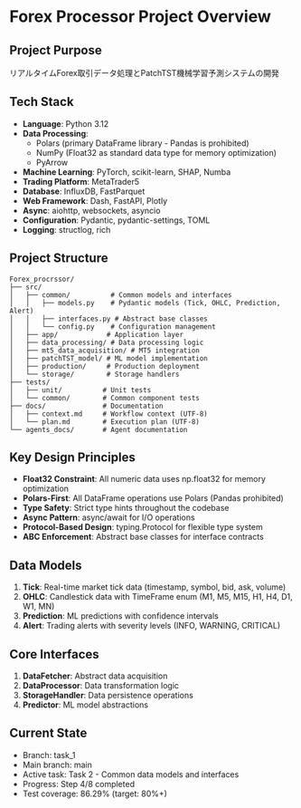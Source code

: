# Forex Processor Project Overview

## Project Purpose
リアルタイムForex取引データ処理とPatchTST機械学習予測システムの開発

## Tech Stack
- **Language**: Python 3.12
- **Data Processing**: 
  - Polars (primary DataFrame library - Pandas is prohibited)
  - NumPy (Float32 as standard data type for memory optimization)
  - PyArrow
- **Machine Learning**: PyTorch, scikit-learn, SHAP, Numba
- **Trading Platform**: MetaTrader5
- **Database**: InfluxDB, FastParquet
- **Web Framework**: Dash, FastAPI, Plotly
- **Async**: aiohttp, websockets, asyncio
- **Configuration**: Pydantic, pydantic-settings, TOML
- **Logging**: structlog, rich

## Project Structure
```
Forex_procrssor/
├── src/
│   ├── common/          # Common models and interfaces
│   │   ├── models.py    # Pydantic models (Tick, OHLC, Prediction, Alert)
│   │   ├── interfaces.py # Abstract base classes
│   │   └── config.py    # Configuration management
│   ├── app/            # Application layer
│   ├── data_processing/ # Data processing logic
│   ├── mt5_data_acquisition/ # MT5 integration
│   ├── patchTST_model/ # ML model implementation
│   ├── production/     # Production deployment
│   └── storage/        # Storage handlers
├── tests/
│   ├── unit/          # Unit tests
│   └── common/        # Common component tests
├── docs/              # Documentation
│   ├── context.md     # Workflow context (UTF-8)
│   └── plan.md        # Execution plan (UTF-8)
└── agents_docs/       # Agent documentation
```

## Key Design Principles
- **Float32 Constraint**: All numeric data uses np.float32 for memory optimization
- **Polars-First**: All DataFrame operations use Polars (Pandas prohibited)
- **Type Safety**: Strict type hints throughout the codebase
- **Async Pattern**: async/await for I/O operations
- **Protocol-Based Design**: typing.Protocol for flexible type system
- **ABC Enforcement**: Abstract base classes for interface contracts

## Data Models
1. **Tick**: Real-time market tick data (timestamp, symbol, bid, ask, volume)
2. **OHLC**: Candlestick data with TimeFrame enum (M1, M5, M15, H1, H4, D1, W1, MN)
3. **Prediction**: ML predictions with confidence intervals
4. **Alert**: Trading alerts with severity levels (INFO, WARNING, CRITICAL)

## Core Interfaces
1. **DataFetcher**: Abstract data acquisition
2. **DataProcessor**: Data transformation logic
3. **StorageHandler**: Data persistence operations
4. **Predictor**: ML model abstractions

## Current State
- Branch: task_1
- Main branch: main
- Active task: Task 2 - Common data models and interfaces
- Progress: Step 4/8 completed
- Test coverage: 86.29% (target: 80%+)
